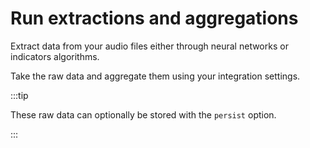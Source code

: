 # Run extractions and aggregations

Extract data from your audio files either through neural networks or indicators
algorithms.

Take the raw data and aggregate them using your integration settings.

:::tip

These raw data can optionally be stored with the `persist` option.

:::

